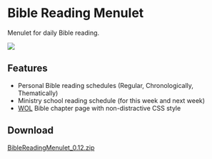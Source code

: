 Bible Reading Menulet
=====================

Menulet for daily Bible reading.

![](https://raw.github.com/yhirose/BibleReadingMenulet/master/thumbnail.png)

Features
--------

* Personal Bible reading schedules (Regular, Chronologically, Thematically)
* Ministry school reading schedule (for this week and next week)
* [WOL](http://wol.jw.org/) Bible chapter page with non-distractive CSS style

Download
--------

[BibleReadingMenulet_0.12.zip](http://yhirose.github.com/BibleReadingMenulet/apps/BibleReadingMenulet_0.12.zip)
